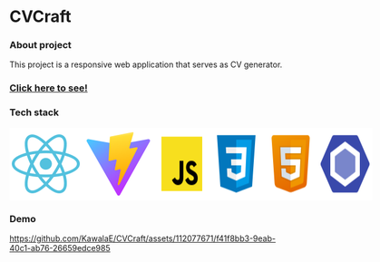 # CVCraft
### About project
This project is a responsive web application that serves as CV generator.

### [Click here to see!](https://kawalae.github.io/CVCraft/)


### Tech stack
<div style="display:flex;">
<img src="src/assets/readme/react-svgrepo-com.svg"></img>
<img src="src/assets/readme/vite-svgrepo-com.svg"></img>
<img src="src/assets/readme/js.svg"></img>
<img src="src/assets/readme/css.svg"></img>
<img src="src/assets/readme/html.svg"></img>
<img src="src/assets/readme/eslint.svg"></img>
</div>

### Demo

https://github.com/KawalaE/CVCraft/assets/112077671/f41f8bb3-9eab-40c1-ab76-26659edce985

